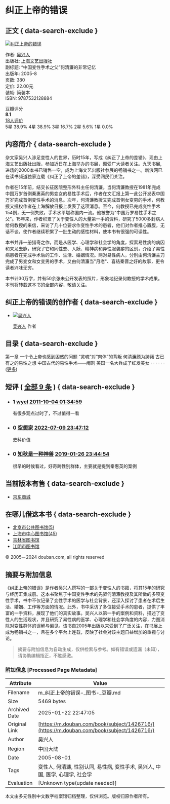 # 纠正上帝的错误

## 正文 { data-search-exclude }


[![纠正上帝的错误](https://img1.doubanio.com/view/subject/s/public/s5685889.jpg)](https://img1.doubanio.com/view/subject/l/public/s5685889.jpg "纠正上帝的错误")

作者: [吴兴人](https://book.douban.com/author/305635/)  
出版社: [上海文艺出版社](https://book.douban.com/press/2680)  
副标题: “中国变性手术之父”何清濂的非常记忆  
出版年: 2005-8  
页数: 380  
定价: 22.00元  
装帧: 简装本  
ISBN: 9787532128884  

豆瓣评分  
**8.1**  
[18人评价](comments)  
5星 38.9% 4星 38.9% 3星 16.7% 2星 5.6% 1星 0.0%

## 内容简介 { data-search-exclude }

杂文家吴兴人涉足变性人的世界，历时15年，写成《纠正了上帝的差错》，现由上海文艺出版社出版，参加近日在上海举办的书展，颇受广大读者关注。九天书展,进场的2000本书已销售一空，成为上海文艺出版社参展的畅销书之一。新浪网已在读书频道独家连载《纠正了上帝的差错》，深受网民们关注。

作者在15年前，结交长征医院整形外科主任何清濂。当何清濂教授在1981年完成中国万岁首例秦惠英的男变女的易性手术后，作者在文汇报上第一此公开发表中国万岁完成首例变性手术的消息。次年，何清濂教授又完成首例女变男的手术，何教授又授权作者在上海解放日报上发表了这项消息。至今，何教授已完成变性手术154例，无一例失败，手术水平堪称国内一流。他被誉为"中国万岁易性手术之父"。15年来，作者积累了关于变性人的大量第一手的资料，研究了5000多封病人给何教授的来信，采访了几十位要求作变性手术的患者，他们对作者推心置腹，无话不谈，使作者继续积累了一批生动的感性材料，使本书有很强的可读性。

本书并非一册猎奇之作，而是从医学、心理学和社会学的角度，探索易性病的病因和来龙去脉，研究了它和同性恋、人妖、精神病和异性服装癖的区别，介绍了易性病患者在完成手术后的工作、生活、婚姻情况。两对易性病人，分别由何清濂主刀完成了男变女和女变男的手术，又由何清濂当"月老"、喜结秦晋之好的故事，更令读者兴味无穷。

本书计30万字，并有50余张未公开发表的照片，形象地纪录何教授的学术成果。本刊将转载这本书的全部内容，敬请关注。

## 纠正上帝的错误的创作者 { data-search-exclude }

-   [![吴兴人](https://img3.doubanio.com/img/author/medium/public/1495859109.02.jpg)](https://book.douban.com/author/305635/ "吴兴人")
    
    [吴兴人](https://book.douban.com/author/305635/ "吴兴人") 作者

## 目录 { data-search-exclude }

第一章 一个令上帝也感到困惑的问题 “灵魂”对“肉体”的背叛 何清濂颇为踌躇 古已有之的易性之想 中国古代的易性手术——阉割 美国一名大兵成了红发美女 · · · · · · ([更多](javascript:$\('#dir_1426716_short'\).hide\(\);$\('#dir_1426716_full'\).show\(\);$.get\('/j/subject/j_dir_count',{id:1426716}\);void\(0\);))

## 短评  ( [全部 9 条](https://book.douban.com/subject/1426716/comments/) ) { data-search-exclude }

-   ### 1 [wyel](https://www.douban.com/people/wyel/) [2011-10-04 01:34:59](/comment/442544710)
    
    有很多观点过时了，不过值得一看
    
-   ### 0 [空想家](https://www.douban.com/people/155780239/) [2022-07-09 23:47:12](/comment/3416003148)
    
    史料价值

-   ### 0 [知秋是一种神兽](https://www.douban.com/people/tingkuen/) [2019-01-26 23:44:54](/comment/1644066737)
    
    很早的时候看过，好奇跨性别群体，主要就是提到秦惠英的案例

## 当前版本有售 { data-search-exclude }

-   [京东商城](https://book.douban.com/link2/?lowest=6400&pre=0&vendor=jingdong&srcpage=subject&price=6400&pos=1&url=https%3A%2F%2Funion-click.jd.com%2Fjdc%3Fe%3D%26p%3DJF8BAQsJK1olXgAAV1dfAE8XBV8IGlsUXgEDVFdZDkwUA19MRANLAjZbERscSkAJHTdNTwcKBlMdBgABFksWA24LHFoVVAIEU11dFxJSXzI4HTthBQ54Kz49eBMecQdNYj8WJwNgAlJROEwSBGkPElgSbQYGVVpZOHsXAl9JdVsUXwABUlZYOEkXAm4NG1McVAQyVFhfCEkTCmYJGlsXXzYCXFpt0cug1c2awsWfiI6VZG5tC3snM284GGtLMwdRVAkNX04XbTMKTgNGHwRZOl5dCUgeAG0NHmsXXAcAVm5tOBZeAW92EgtVH29lMSAkeDB8RC8MfQgQD2gACFcgQSwXAWdKZgJzKltZDwdtDXs&cntvendor=1&srcsubj=1426716&type=bkbuy&subject=1426716)

## 在哪儿借这本书 { data-search-exclude }

-   [北京市公共图书馆(5)](https://www.douban.com/link2/?url=http%3A%2F%2Fwww.bplisn.net.cn%2FBookSearch.aspx%3FISBN%3D7-5321-2888-1&subject=7532128881&type=borrow&library=10007&link2key=d2a641d43e)
-   [上海市中心图书馆(45)](https://www.douban.com/link2/?url=http%3A%2F%2Fipac.library.sh.cn%2Fipac20%2Fipac.jsp%3Faspect%3Dbasic_search%26profile%3Dsl%26index%3DISBN%26term%3D7532128881&subject=7532128881&type=borrow&library=10012&link2key=d2a641d43e)
-   [吉林省图书馆](https://www.douban.com/link2/?url=http%3A%2F%2F218.62.1.221%3A8080%2Fopac%2Fopenlink.php%3FstrText%3D7-5321-2888-1%26strSearchType%3Disbn&subject=7532128881&type=borrow&library=10002&link2key=d2a641d43e)
-   [江阴市图书馆](https://www.douban.com/link2/?url=http%3A%2F%2Finterlib.jylib.cn%2Fopac%2Fwebsearch%2FbookSearch%3Ffilter%3D%2528isbn%253A7532128881%2529%26cmdACT%3Dlist%26xsl%3DBOOK_list.xsl%26col1%3Disbn%26val1%3D7532128881&subject=7532128881&type=borrow&library=10003&link2key=d2a641d43e)

© 2005－2024 douban.com, all rights reserved 
<!-- tcd_original_link https://m.douban.com/book/subject/1426716/ -->


## 摘要与附加信息

<!-- tcd_abstract -->
《纠正上帝的错误》是作者吴兴人撰写的一部关于变性人的书籍，将其15年的研究与经历汇集成册。这本书聚焦于中国变性手术的先驱何清濂教授及其所做的多项变性手术，书中不仅记录了变性手术的医学与社会背景，还深入探讨了患者在术后生活、婚姻、工作等方面的情况。此外，书中采访了多位接受手术的患者，提供了丰富的一手资料，展现了他们的真实故事。吴兴人以第一手的案例和资料，描述了变性人的生活现状，并且研究了易性病的医学、心理学和社会学角度的内容，力图消除对变性群体的误解与偏见。该书自2005年出版以来受到了广泛关注，在书展上成为畅销书之一，且在多个平台上连载，反映了社会对该主题日益增加的重视与讨论。
<!-- tcd_abstract_end -->

> 摘要与附加信息为自动生成，仅供检索与参考。如有错误或遗漏（未知），请协助编辑指正，不胜感激。

### 附加信息 [Processed Page Metadata]

| Attribute       | Value                                  |
|-----------------|----------------------------------------|
| Filename        | m_纠正上帝的错误-_图书-_豆瓣.md                             |
| Size            | 5469 bytes                           |
| Archived Date   | 2025-01-22 22:47:05                             |
| Original Link   | [https://m.douban.com/book/subject/1426716/](https://m.douban.com/book/subject/1426716/)                       |
| Author          | 吴兴人                               |
| Region          | 中国大陆                               |
| Date            | 2005-08-01                                 |
| Tags            | 变性人, 何清濂, 性别认同, 易性病, 变性手术, 吴兴人, 中国, 医学, 心理学, 社会学                                 |
| Evaluation            | [Unknown type(update needed)]                                 |
<!-- tcd_table_end -->

本文由多元性别中文数字档案馆归档整理，仅供浏览。版权归原作者所有。
